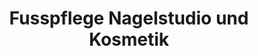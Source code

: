 ---
title: "Fusspflege Nagelstudio und Kosmetik"
url: /haan/fusspflege-nagelstudio-und-kosmetik/
shop: Kosmetik
---